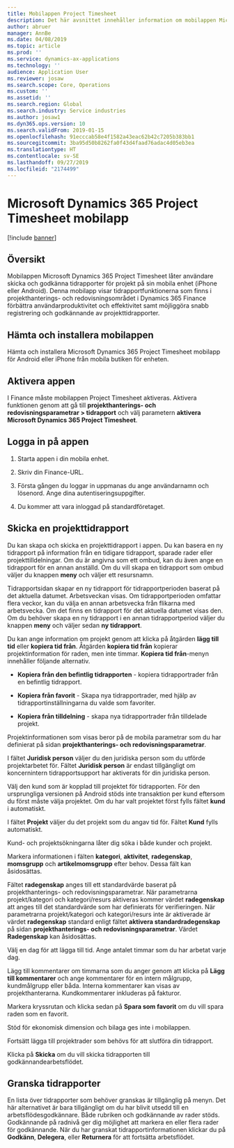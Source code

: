 ```yaml
---
title: Mobilappen Project Timesheet
description: Det här avsnittet innehåller information om mobilappen Microsoft Dynamics 365 Project Timesheet. Mobilappen Project Timesheet låter användare skicka och godkänna tidrapporter för projekt på sin mobila enhet.
author: abruer
manager: AnnBe
ms.date: 04/08/2019
ms.topic: article
ms.prod: ''
ms.service: dynamics-ax-applications
ms.technology: ''
audience: Application User
ms.reviewer: josaw
ms.search.scope: Core, Operations
ms.custom: ''
ms.assetid: ''
ms.search.region: Global
ms.search.industry: Service industries
ms.author: josaw1
ms.dyn365.ops.version: 10
ms.search.validFrom: 2019-01-15
ms.openlocfilehash: 91ecccab58e4f1582a43eac62b42c7205b383bb1
ms.sourcegitcommit: 3ba95d50b8262fa0f43d4faad76adac4d05eb3ea
ms.translationtype: HT
ms.contentlocale: sv-SE
ms.lasthandoff: 09/27/2019
ms.locfileid: "2174499"
---
```

# <a name="microsoft-dynamics-365-project-timesheet-mobile-application"></a>Microsoft Dynamics 365 Project Timesheet mobilapp

[!include [banner](../includes/banner.md)]

## <a name="overview"></a>Översikt

Mobilappen Microsoft Dynamics 365 Project Timesheet låter användare skicka och godkänna tidrapporter för projekt på sin mobila enhet (iPhone eller Android). Denna mobilapp visar tidrapportfunktionerna som finns i projekthanterings- och redovisningsområdet i Dynamics 365 Finance förbättra användarproduktivitet och effektivitet samt möjliggöra snabb registrering och godkännande av projekttidrapporter.

## <a name="download-and-install-the-mobile-app"></a>Hämta och installera mobilappen

Hämta och installera Microsoft Dynamics 365 Project Timesheet mobilapp för Android eller iPhone från mobila butiken för enheten.

## <a name="enable-the-app"></a>Aktivera appen 

I Finance måste mobilappen Project Timesheet aktiveras. Aktivera funktionen genom att gå till **projekthanterings- och redovisningsparametrar \> tidrapport** och välj parametern **aktivera Microsoft Dynamics 365 Project Timesheet**.

## <a name="sign-in-to-the-app"></a>Logga in på appen

1.  Starta appen i din mobila enhet.

2.  Skriv din Finance-URL.

3.  Första gången du loggar in uppmanas du ange användarnamn och lösenord. Ange dina autentiseringsuppgifter.

4.  Du kommer att vara inloggad på standardföretaget.

## <a name="submit-a-project-timesheet"></a>Skicka en projekttidrapport

Du kan skapa och skicka en projekttidrapport i appen. Du kan basera en ny tidrapport på information från en tidigare tidrapport, sparade rader eller projekttilldelningar. Om du är angivna som ett ombud, kan du även ange en tidrapport för en annan anställd. Om du vill skapa en tidrapport som ombud väljer du knappen **meny** och väljer ett resursnamn.

Tidrapportsidan skapar en ny tidrapport för tidrapportperioden baserat på det aktuella datumet. Arbetsveckan visas. Om tidrapportperioden omfattar flera veckor, kan du välja en annan arbetsvecka från flikarna med arbetsvecka.
Om det finns en tidrapport för det aktuella datumet visas den. Om du behöver skapa en ny tidrapport i en annan tidrapportperiod väljer du knappen **meny** och väljer sedan **ny tidrapport**.

Du kan ange information om projekt genom att klicka på åtgärden **lägg till tid** eller **kopiera tid från**. Åtgärden **kopiera tid från** kopierar projektinformation för raden, men inte timmar. **Kopiera tid från**-menyn innehåller följande alternativ.

- **Kopiera från den befintlig tidrapporten** - kopiera tidrapportrader från en befintlig tidrapport.

- **Kopiera från favorit** - Skapa nya tidrapportrader, med hjälp av tidrapportinställningarna du valde som favoriter.

- **Kopiera från tilldelning** - skapa nya tidrapportrader från tilldelade projekt.

Projektinformationen som visas beror på de mobila parametrar som du har definierat på sidan **projekthanterings- och redovisningsparametrar**.

I fältet **Juridisk person** väljer du den juridiska person som du utförde projektarbetet för. Fältet **Juridisk person** är endast tillgängligt om koncernintern tidrapportsupport har aktiverats för din juridiska person.

Välj den kund som är kopplad till projektet för tidrapporten. För den ursprungliga versionen på Android stöds inte transaktion per kund eftersom du först måste välja projektet. Om du har valt projektet först fylls fältet **kund** i automatiskt.

I fältet **Projekt** väljer du det projekt som du angav tid för. Fältet **Kund** fylls automatiskt.

Kund- och projektsökningarna låter dig söka i både kunder och projekt.

Markera informationen i fälten **kategori**, **aktivitet**, **radegenskap**, **momsgrupp** och **artikelmomsgrupp** efter behov. Dessa fält kan åsidosättas.

Fältet **radegenskap** anges till ett standardvärde baserat på projekthanterings- och redovisningsparametrar. När parametrarna projekt/kategori och kategori/resurs aktiveras kommer värdet **radegenskap** att anges till det standardvärde som har definierats för verifieringen. När parametrarna projekt/kategori och kategori/resurs inte är aktiverade är värdet **radegenskap** standard enligt fältet **aktivera standardradegenskap** på sidan **projekthanterings- och redovisningsparametrar**. Värdet **Radegenskap** kan åsidosättas.

Välj en dag för att lägga till tid. Ange antalet timmar som du har arbetat varje dag.

Lägg till kommentarer om timmarna som du anger genom att klicka på **Lägg till kommentarer** och ange kommentarer för en intern målgrupp, kundmålgrupp eller båda.
Interna kommentarer kan visas av projekthanterarna. Kundkommentarer inkluderas på fakturor.

Markera kryssrutan och klicka sedan på **Spara som favorit** om du vill spara raden som en favorit.

Stöd för ekonomisk dimension och bilaga ges inte i mobilappen.

Fortsätt lägga till projektrader som behövs för att slutföra din tidrapport.

Klicka på **Skicka** om du vill skicka tidrapporten till godkännandearbetsflödet.

## <a name="review-timesheets"></a>Granska tidrapporter

En lista över tidrapporter som behöver granskas är tillgänglig på menyn. Det här alternativet är bara tillgängligt om du har blivit utsedd till en arbetsflödesgodkännare. Både rubriken och godkännande av rader stöds. Godkännande på radnivå ger dig möjlighet att markera en eller flera rader för godkännande. När du har granskat tidrapportinformationen klickar du på **Godkänn**, **Delegera**, eller **Returnera** för att fortsätta arbetsflödet.
